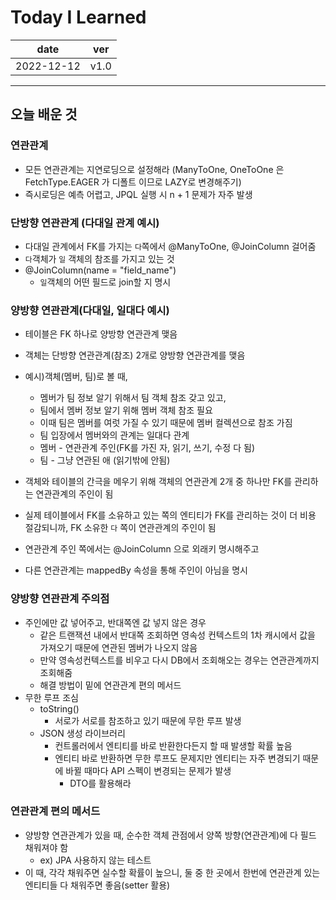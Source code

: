 # Today I Learned

|date|ver|
|----|----|
|2022-12-12| v1.0|
---
## 오늘 배운 것
### 연관관계
* 모든 연관관계는 지연로딩으로 설정해라 (ManyToOne, OneToOne 은 FetchType.EAGER 가 디폴트 이므로 LAZY로 변경해주기)
* 즉시로딩은 예측 어렵고, JPQL 실행 시 n + 1 문제가 자주 발생 

### 단방향 연관관계 (다대일 관계 예시)
* 다대일 관계에서 FK를 가지는 `다`쪽에서 @ManyToOne, @JoinColumn 걸어줌
* `다`객체가 `일` 객체의 참조를 가지고 있는 것
* @JoinColumn(name = "field_name")
    * `일`객체의 어떤 필드로 join할 지 명시

### 양방향 연관관계(다대일, 일대다 예시)
* 테이블은 FK 하나로 양방향 연관관계 맺음
* 객체는 단방향 연관관계(참조) 2개로 양방향 연관관계를 맺음
* 예시)객체(멤버, 팀)로 볼 때, 
    * 멤버가 팀 정보 알기 위해서 팀 객체 참조 갖고 있고,
    * 팀에서 멤버 정보 알기 위해 멤버 객체 참조 필요
    * 이때 팀은 멤버를 여럿 가질 수 있기 때문에 멤버 컬렉션으로 참조 가짐
    * 팀 입장에서 멤버와의 관계는 일대다 관계
    * 멤버 - 연관관계 주인(FK를 가진 자, 읽기, 쓰기, 수정 다 됨)
    * 팀 - 그냥 연관된 애 (읽기밖에 안됨)

* 객체와 테이블의 간극을 메우기 위해 객체의 연관관계 2개 중 하나만 FK를 관리하는 연관관계의 주인이 됨
* 실제 테이블에서 FK를 소유하고 있는 쪽의 엔티티가 FK를 관리하는 것이 더 비용 절감되니까, FK 소유한 `다` 쪽이 연관관계의 주인이 됨
* 연관관계 주인 쪽에서는 @JoinColumn 으로 외래키 명시해주고
* 다른 연관관계는 mappedBy 속성을 통해 주인이 아님을 명시

### 양방향 연관관계 주의점
* 주인에만 값 넣어주고, 반대쪽엔 값 넣지 않은 경우
    * 같은 트랜잭션 내에서 반대쪽 조회하면 영속성 컨텍스트의 1차 캐시에서 값을 가져오기 때문에 연관된 멤버가 나오지 않음
    * 만약 영속성컨텍스트를 비우고 다시 DB에서 조회해오는 경우는 연관관계까지 조회해줌
    * 해결 방법이 밑에 연관관계 편의 메서드
* 무한 루프 조심
    * toString()
        * 서로가 서로를 참조하고 있기 때문에 무한 루프 발생
    * JSON 생성 라이브러리
        * 컨트롤러에서 엔티티를 바로 반환한다든지 할 때 발생할 확률 높음
        * 엔티티 바로 반환하면 무한 루프도 문제지만 엔티티는 자주 변경되기 때문에 바뀔 때마다 API 스펙이 변경되는 문제가 발생
            * DTO를 활용해라
    
### 연관관계 편의 메서드
* 양방향 연관관계가 있을 때, 순수한 객체 관점에서 양쪽 방향(연관관계)에 다 필드 채워져야 함
    * ex) JPA 사용하지 않는 테스트
* 이 때, 각각 채워주면 실수할 확률이 높으니, 둘 중 한 곳에서 한번에 연관관계 있는 엔티티들 다 채워주면 좋음(setter 활용)
